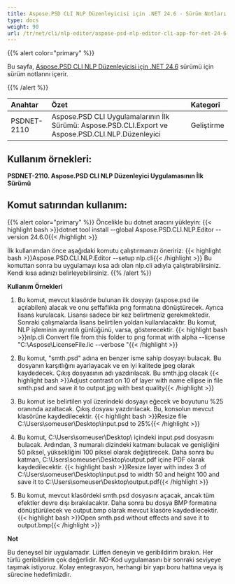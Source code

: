 ```yaml
---
title: Aspose.PSD CLI NLP Düzenleyicisi için .NET 24.6 - Sürüm Notları
type: docs
weight: 90
url: /tr/net/cli/nlp-editor/aspose-psd-nlp-editor-cli-app-for-net-24-6-release-notes/
---
```

{{% alert color="primary" %}}

Bu sayfa, [Aspose.PSD CLI NLP Düzenleyicisi için .NET 24.6](https://www.nuget.org/packages/Aspose.PSD.CLI.NLP.Editor/) sürümü için sürüm notlarını içerir.

{{% /alert %}}

| **Anahtar** | **Özet**                                                                                      | **Kategori**  |
|:------------|:----------------------------------------------------------------------------------------------|:-------------|
| PSDNET-2110 | Aspose.PSD CLI Uygulamalarının İlk Sürümü: Aspose.PSD.CLI.Export ve Aspose.PSD.CLI.NLP.Düzenleyici | Geliştirme    |


## **Kullanım örnekleri:**

**PSDNET-2110. Aspose.PSD CLI NLP Düzenleyici Uygulamasının İlk Sürümü**

## **Komut satırından kullanım:**

{{% alert color="primary" %}}
Öncelikle bu dotnet aracını yükleyin:
{{< highlight bash >}}dotnet tool install --global Aspose.PSD.CLI.NLP.Editor --version 24.6.0{{< /highlight >}}

İlk kullanımdan önce aşağıdaki komutu çalıştırmanızı öneririz:
{{< highlight bash >}}Aspose.PSD.CLI.NLP.Editor --setup nlp.cli{{< /highlight >}}
Bu komuttan sonra bu uygulamayı kısa adı olan nlp.cli adıyla çalıştırabilirsiniz. Kendi kısa adınızı belirleyebilirsiniz.
{{% /alert %}}

**Kullanım Örnekleri**

1. Bu komut, mevcut klasörde bulunan ilk dosyayı (aspose.psd ile açılabilen) alacak ve onu şeffaflıkla png formatına dönüştürecek. Ayrıca lisans kurulacak. Lisansı sadece bir kez belirtmeniz gerekmektedir. Sonraki çalışmalarda lisans belirtilen yoldan kullanılacaktır. Bu komut, NLP işleminin ayrıntılı günlüğünü, varsa, gösterecektir.
{{< highlight bash >}}nlp.cli Convert file from this folder to png format with alpha --license "C:\Aspose\LicenseFile.lic --verbose "{{< /highlight >}}

2. Bu komut, "smth.psd" adına en benzer isme sahip dosyayı bulacak. Bu dosyanın karşıtlığını ayarlayacak ve en iyi kalitede jpeg olarak kaydedecek. Çıkış dosyasının adı yazdırılacak. Bu smth.jpg olacak 
{{< highlight bash >}}Adjust contrast on 10 of layer with name ellipse in file smth.psd and save it to output.jpg with best quality{{< /highlight >}}

3. Bu komut ise belirtilen yol üzerindeki dosyayı eğecek ve boyutunu %25 oranında azaltacak. Çıkış dosyası yazdırılacak. Bu, konsolun mevcut klasörüne kaydedilecektir.
{{< highlight bash >}}Resize file C:\Users\someuser\Desktop\input.psd to 25%{{< /highlight >}}

4. Bu komut, C:\Users\someuser\Desktop\ içindeki input.psd dosyasını bulacak. Ardından, 3 numaralı dizindeki katmanı bulacak ve genişliğini 50 piksel, yüksekliğini 100 piksel olarak değiştirecek. Daha sonra bu katman, C:\Users\someuser\Desktop\output.pdf içine PDF olarak kaydedilecektir.
{{< highlight bash >}}Resize layer with index 3 of C:\Users\someuser\Desktop\input.psd to width 50 and height 100 and save it to C:\Users\someuser\Desktop\output.pdf{{< /highlight >}}

 5. Bu komut, mevcut klasördeki smth.psd dosyasını açacak, ancak tüm efektler devre dışı bırakılacaktır. Daha sonra bu dosya BMP formatına dönüştürülecek ve output.bmp olarak mevcut klasöre kaydedilecektir.
 {{< highlight bash >}}Open smth.psd without effects and save it to output.bmp{{< /highlight >}}

**Not**

Bu deneysel bir uygulamadır. Lütfen deneyin ve geribildirim bırakın. Her türlü geribildirim çok değerlidir. NO-Kod uygulamasını bir sonraki seviyeye taşımak istiyoruz. Kolay entegrasyon, herhangi bir yapı boru hattına veya iş sürecine hedefimizdir.

